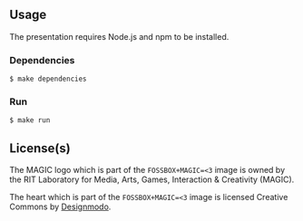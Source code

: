 ## Usage

The presentation requires Node.js and npm to be installed.

### Dependencies

    $ make dependencies

### Run

    $ make run

## License(s)

The MAGIC logo which is part of the `FOSSBOX+MAGIC=<3` image is owned by the RIT Laboratory for Media, Arts, Games, Interaction & Creativity (MAGIC).

The heart which is part of the `FOSSBOX+MAGIC=<3` image is licensed Creative Commons by [Designmodo](http://designmodo.com).
